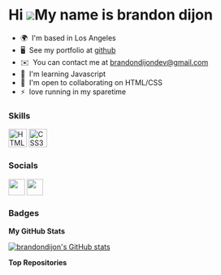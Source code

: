 Hi ![](https://user-images.githubusercontent.com/18350557/176309783-0785949b-9127-417c-8b55-ab5a4333674e.gif)My name is brandon dijon
=====================================================================================================================================

* 🌍  I'm based in Los Angeles
* 🖥️  See my portfolio at [github](https://brandondijon.github.io/brandon-portfolio//)
* ✉️  You can contact me at [brandondijondev@gmail.com](mailto:brandondijondev@gmail.com)
* 🧠  I'm learning Javascript
* 🤝  I'm open to collaborating on HTML/CSS
* ⚡  love running in my sparetime

### Skills

<p align="left">
<a href="https://developer.mozilla.org/en-US/docs/Glossary/HTML5" target="_blank" rel="noreferrer"><img src="https://raw.githubusercontent.com/danielcranney/readme-generator/main/public/icons/skills/html5-colored.svg" width="36" height="36" alt="HTML5" /></a>
<a href="https://www.w3.org/TR/CSS/#css" target="_blank" rel="noreferrer"><img src="https://raw.githubusercontent.com/danielcranney/readme-generator/main/public/icons/skills/css3-colored.svg" width="36" height="36" alt="CSS3" /></a>
</p>


### Socials

<p align="left"> <a href="https://www.github.com/brandondijon" target="_blank" rel="noreferrer"><img src="https://raw.githubusercontent.com/danielcranney/readme-generator/main/public/icons/socials/github.svg" width="32" height="32" /></a> <a href="https://www.twitter.com/https://twitter.com/brandondijondev" target="_blank" rel="noreferrer"><img src="https://raw.githubusercontent.com/danielcranney/readme-generator/main/public/icons/socials/twitter.svg" width="32" height="32" /></a></p>

### Badges

<b>My GitHub Stats</b>

<a href="http://www.github.com/brandondijon"><img src="https://github-readme-stats.vercel.app/api?username=brandondijon&show_icons=true&hide=&count_private=true&title_color=0891b2&text_color=ffffff&icon_color=0891b2&bg_color=1c1917&hide_border=true&show_icons=true" alt="brandondijon's GitHub stats" /></a>

<b>Top Repositories</b>

<div width="100%" align="center"></div><br /><br /><br /><br /><br /><br /><br />
